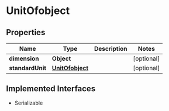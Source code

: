 

# UnitOfobject


## Properties

| Name | Type | Description | Notes |
|------------ | ------------- | ------------- | -------------|
|**dimension** | **Object** |  |  [optional] |
|**standardUnit** | [**UnitOfobject**](UnitOfobject.md) |  |  [optional] |


## Implemented Interfaces

* Serializable


